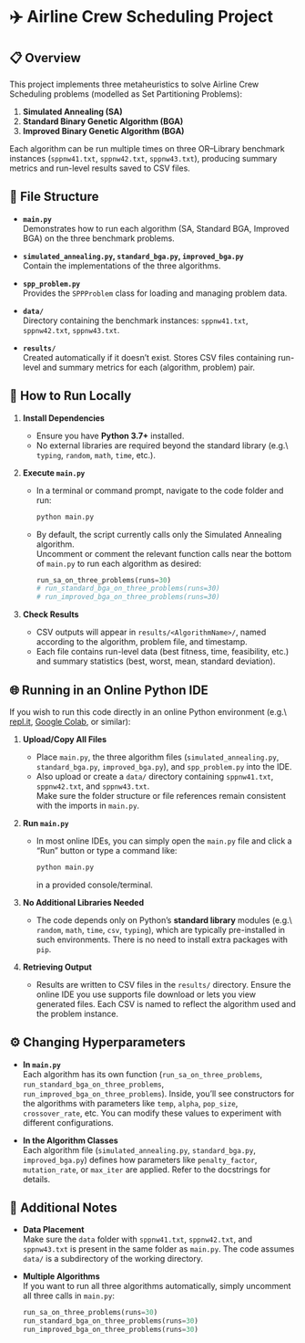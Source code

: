 # ✈️ Airline Crew Scheduling Project

## 📋 Overview

This project implements three metaheuristics to solve Airline Crew Scheduling problems (modelled as Set Partitioning Problems):
1. **Simulated Annealing (SA)**
2. **Standard Binary Genetic Algorithm (BGA)**
3. **Improved Binary Genetic Algorithm (BGA)**

Each algorithm can be run multiple times on three OR–Library benchmark instances (`sppnw41.txt`, `sppnw42.txt`, `sppnw43.txt`), producing summary metrics and run-level results saved to CSV files.

## 📂 File Structure

- **`main.py`**  
  Demonstrates how to run each algorithm (SA, Standard BGA, Improved BGA) on the three benchmark problems.

- **`simulated_annealing.py`, `standard_bga.py`, `improved_bga.py`**  
  Contain the implementations of the three algorithms.

- **`spp_problem.py`**  
  Provides the `SPPProblem` class for loading and managing problem data.

- **`data/`**  
  Directory containing the benchmark instances: `sppnw41.txt`, `sppnw42.txt`, `sppnw43.txt`.

- **`results/`**  
  Created automatically if it doesn’t exist. Stores CSV files containing run-level and summary metrics for each (algorithm, problem) pair.

## 🚀 How to Run Locally

1. **Install Dependencies**
   - Ensure you have **Python 3.7+** installed.
   - No external libraries are required beyond the standard library (e.g.\ `typing`, `random`, `math`, `time`, etc.).

2. **Execute `main.py`**
   - In a terminal or command prompt, navigate to the code folder and run:
     ```bash
     python main.py
     ```
   - By default, the script currently calls only the Simulated Annealing algorithm.  
     Uncomment or comment the relevant function calls near the bottom of `main.py` to run each algorithm as desired:
     ```python
     run_sa_on_three_problems(runs=30)
     # run_standard_bga_on_three_problems(runs=30)
     # run_improved_bga_on_three_problems(runs=30)
     ```

3. **Check Results**
   - CSV outputs will appear in `results/<AlgorithmName>/`, named according to the algorithm, problem file, and timestamp.
   - Each file contains run-level data (best fitness, time, feasibility, etc.) and summary statistics (best, worst, mean, standard deviation).

## 🌐 Running in an Online Python IDE

If you wish to run this code directly in an online Python environment (e.g.\ [repl.it](https://repl.it), [Google Colab](https://colab.research.google.com), or similar):

1. **Upload/Copy All Files**  
   - Place `main.py`, the three algorithm files (`simulated_annealing.py`, `standard_bga.py`, `improved_bga.py`), and `spp_problem.py` into the IDE.  
   - Also upload or create a `data/` directory containing `sppnw41.txt`, `sppnw42.txt`, and `sppnw43.txt`.  
   Make sure the folder structure or file references remain consistent with the imports in `main.py`.

2. **Run `main.py`**  
   - In most online IDEs, you can simply open the `main.py` file and click a “Run” button or type a command like:
     ```bash
     python main.py
     ```
     in a provided console/terminal.

3. **No Additional Libraries Needed**  
   - The code depends only on Python’s **standard library** modules (e.g.\ `random`, `math`, `time`, `csv`, `typing`), which are typically pre-installed in such environments. There is no need to install extra packages with `pip`.

4. **Retrieving Output**  
   - Results are written to CSV files in the `results/` directory. Ensure the online IDE you use supports file download or lets you view generated files. Each CSV is named to reflect the algorithm used and the problem instance.

## ⚙️ Changing Hyperparameters

- **In `main.py`**  
  Each algorithm has its own function (`run_sa_on_three_problems`, `run_standard_bga_on_three_problems`, `run_improved_bga_on_three_problems`). Inside, you’ll see constructors for the algorithms with parameters like `temp`, `alpha`, `pop_size`, `crossover_rate`, etc. You can modify these values to experiment with different configurations.

- **In the Algorithm Classes**  
  Each algorithm file (`simulated_annealing.py`, `standard_bga.py`, `improved_bga.py`) defines how parameters like `penalty_factor`, `mutation_rate`, or `max_iter` are applied. Refer to the docstrings for details.

## 📝 Additional Notes

- **Data Placement**  
  Make sure the `data` folder with `sppnw41.txt`, `sppnw42.txt`, and `sppnw43.txt` is present in the same folder as `main.py`. The code assumes `data/` is a subdirectory of the working directory.

- **Multiple Algorithms**  
  If you want to run all three algorithms automatically, simply uncomment all three calls in `main.py`:
  ```python
  run_sa_on_three_problems(runs=30)
  run_standard_bga_on_three_problems(runs=30)
  run_improved_bga_on_three_problems(runs=30)
